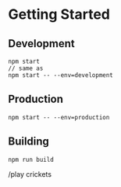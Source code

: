 # Getting Started

## Development
```
npm start
// same as
npm start -- --env=development
```

## Production
```
npm start -- --env=production
```

## Building
```
npm run build
```

/play crickets